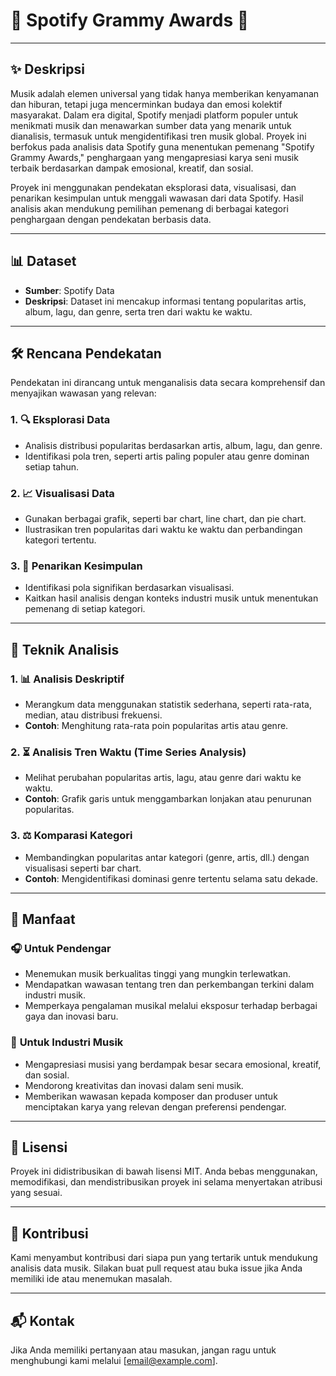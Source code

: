 # 🎵 **Spotify Grammy Awards** 🎵

---

## ✨ **Deskripsi**

Musik adalah elemen universal yang tidak hanya memberikan kenyamanan dan hiburan, tetapi juga mencerminkan budaya dan emosi kolektif masyarakat. Dalam era digital, Spotify menjadi platform populer untuk menikmati musik dan menawarkan sumber data yang menarik untuk dianalisis, termasuk untuk mengidentifikasi tren musik global. Proyek ini berfokus pada analisis data Spotify guna menentukan pemenang "Spotify Grammy Awards," penghargaan yang mengapresiasi karya seni musik terbaik berdasarkan dampak emosional, kreatif, dan sosial.

Proyek ini menggunakan pendekatan eksplorasi data, visualisasi, dan penarikan kesimpulan untuk menggali wawasan dari data Spotify. Hasil analisis akan mendukung pemilihan pemenang di berbagai kategori penghargaan dengan pendekatan berbasis data.

---

## 📊 **Dataset**

- **Sumber**: Spotify Data
- **Deskripsi**: Dataset ini mencakup informasi tentang popularitas artis, album, lagu, dan genre, serta tren dari waktu ke waktu.

---

## 🛠️ **Rencana Pendekatan**

Pendekatan ini dirancang untuk menganalisis data secara komprehensif dan menyajikan wawasan yang relevan:

### 1. 🔍 **Eksplorasi Data**
- Analisis distribusi popularitas berdasarkan artis, album, lagu, dan genre.
- Identifikasi pola tren, seperti artis paling populer atau genre dominan setiap tahun.

### 2. 📈 **Visualisasi Data**
- Gunakan berbagai grafik, seperti bar chart, line chart, dan pie chart.
- Ilustrasikan tren popularitas dari waktu ke waktu dan perbandingan kategori tertentu.

### 3. 🧩 **Penarikan Kesimpulan**
- Identifikasi pola signifikan berdasarkan visualisasi.
- Kaitkan hasil analisis dengan konteks industri musik untuk menentukan pemenang di setiap kategori.

---

## 🧪 **Teknik Analisis**

### 1. 📊 **Analisis Deskriptif**
- Merangkum data menggunakan statistik sederhana, seperti rata-rata, median, atau distribusi frekuensi.
- **Contoh**: Menghitung rata-rata poin popularitas artis atau genre.

### 2. ⏳ **Analisis Tren Waktu (Time Series Analysis)**
- Melihat perubahan popularitas artis, lagu, atau genre dari waktu ke waktu.
- **Contoh**: Grafik garis untuk menggambarkan lonjakan atau penurunan popularitas.

### 3. ⚖️ **Komparasi Kategori**
- Membandingkan popularitas antar kategori (genre, artis, dll.) dengan visualisasi seperti bar chart.
- **Contoh**: Mengidentifikasi dominasi genre tertentu selama satu dekade.

---

## 🌟 **Manfaat**

### 🎧 **Untuk Pendengar**
- Menemukan musik berkualitas tinggi yang mungkin terlewatkan.
- Mendapatkan wawasan tentang tren dan perkembangan terkini dalam industri musik.
- Memperkaya pengalaman musikal melalui eksposur terhadap berbagai gaya dan inovasi baru.

### 🎼 **Untuk Industri Musik**
- Mengapresiasi musisi yang berdampak besar secara emosional, kreatif, dan sosial.
- Mendorong kreativitas dan inovasi dalam seni musik.
- Memberikan wawasan kepada komposer dan produser untuk menciptakan karya yang relevan dengan preferensi pendengar.

---

## 📜 **Lisensi**

Proyek ini didistribusikan di bawah lisensi MIT. Anda bebas menggunakan, memodifikasi, dan mendistribusikan proyek ini selama menyertakan atribusi yang sesuai.

---

## 🤝 **Kontribusi**

Kami menyambut kontribusi dari siapa pun yang tertarik untuk mendukung analisis data musik. Silakan buat pull request atau buka issue jika Anda memiliki ide atau menemukan masalah.

---

## 📬 **Kontak**

Jika Anda memiliki pertanyaan atau masukan, jangan ragu untuk menghubungi kami melalui [email@example.com].

